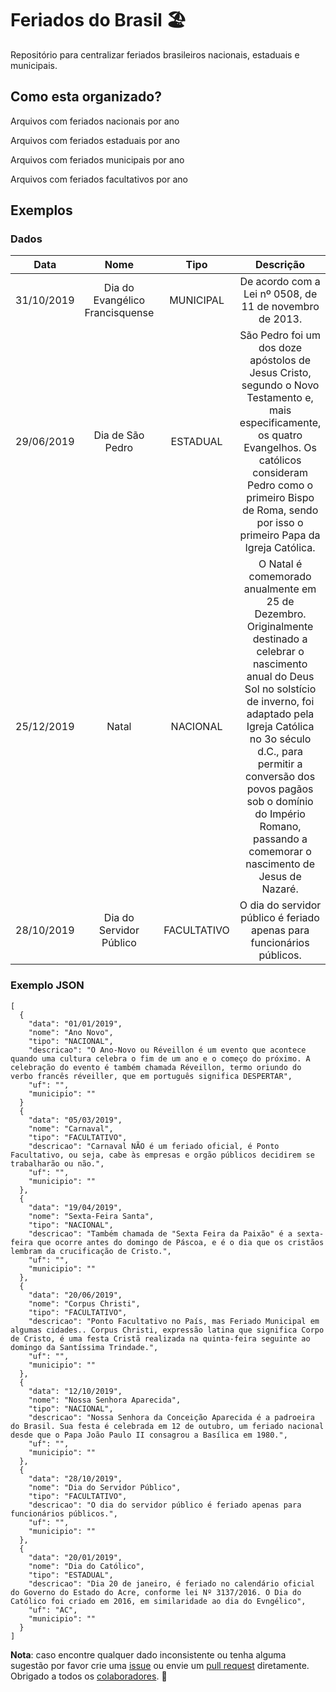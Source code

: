 

# Feriados do Brasil 🏖️
Repositório para centralizar feriados brasileiros nacionais, estaduais e municipais.

## Como esta organizado?
Arquivos com feriados nacionais por ano

Arquivos com feriados estaduais por ano

Arquivos com feriados municipais por ano

Arquivos com feriados facultativos por ano

## Exemplos

### Dados
| Data |  Nome  | Tipo | Descrição|       UF| Município|
|:-----------:|:-------------------:|:---------:|:--:|:-----------------:|:-------:|
|   31/10/2019| Dia do Evangélico Francisquense     |     MUNICIPAL| De acordo com a Lei nº 0508, de 11 de novembro de 2013.| ES|    Barra de São Francisco    | 
|   29/06/2019| Dia de São Pedro|     ESTADUAL| São Pedro foi um dos doze apóstolos de Jesus Cristo, segundo o Novo Testamento e, mais especificamente, os quatro Evangelhos. Os católicos consideram Pedro como o primeiro Bispo de Roma, sendo por isso o primeiro Papa da Igreja Católica.| AL     |       | 
|   25/12/2019| Natal|     NACIONAL    | O Natal é comemorado anualmente em 25 de Dezembro. Originalmente destinado a celebrar o nascimento anual do Deus Sol no solstício de inverno, foi adaptado pela Igreja Católica no 3o século d.C., para permitir a conversão dos povos pagãos sob o domínio do Império Romano, passando a comemorar o nascimento de Jesus de Nazaré.|           |      | 
|   28/10/2019| Dia do Servidor Público|     FACULTATIVO| O dia do servidor público é feriado apenas para funcionários públicos.|  | | 


### Exemplo JSON

```
[
  {
    "data": "01/01/2019",
    "nome": "Ano Novo",
    "tipo": "NACIONAL",
    "descricao": "O Ano-Novo ou Réveillon é um evento que acontece quando uma cultura celebra o fim de um ano e o começo do próximo. A celebração do evento é também chamada Réveillon, termo oriundo do verbo francês réveiller, que em português significa DESPERTAR",
    "uf": "",
    "municipio": ""
  }
  {
    "data": "05/03/2019",
    "nome": "Carnaval",
    "tipo": "FACULTATIVO",
    "descricao": "Carnaval NÃO é um feriado oficial, é Ponto Facultativo, ou seja, cabe às empresas e orgão públicos decidirem se trabalharão ou não.",
    "uf": "",
    "municipio": ""
  },
  {
    "data": "19/04/2019",
    "nome": "Sexta-Feira Santa",
    "tipo": "NACIONAL",
    "descricao": "Também chamada de "Sexta Feira da Paixão" é a sexta-feira que ocorre antes do domingo de Páscoa, e é o dia que os cristãos lembram da crucificação de Cristo.",
    "uf": "",
    "municipio": ""
  },
  {
    "data": "20/06/2019",
    "nome": "Corpus Christi",
    "tipo": "FACULTATIVO",
    "descricao": "Ponto Facultativo no País, mas Feriado Municipal em algumas cidades.. Corpus Christi, expressão latina que significa Corpo de Cristo, é uma festa Cristã realizada na quinta-feira seguinte ao domingo da Santíssima Trindade.",
    "uf": "",
    "municipio": ""
  },
  {
    "data": "12/10/2019",
    "nome": "Nossa Senhora Aparecida",
    "tipo": "NACIONAL",
    "descricao": "Nossa Senhora da Conceição Aparecida é a padroeira do Brasil. Sua festa é celebrada em 12 de outubro, um feriado nacional desde que o Papa João Paulo II consagrou a Basílica em 1980.",
    "uf": "",
    "municipio": ""
  },
  {
    "data": "28/10/2019",
    "nome": "Dia do Servidor Público",
    "tipo": "FACULTATIVO",
    "descricao": "O dia do servidor público é feriado apenas para funcionários públicos.",
    "uf": "",
    "municipio": ""
  },
  {
    "data": "20/01/2019",
    "nome": "Dia do Católico",
    "tipo": "ESTADUAL",
    "descricao": "Dia 20 de janeiro, é feriado no calendário oficial do Governo do Estado do Acre, conforme lei Nº 3137/2016. O Dia do Católico foi criado em 2016, em similaridade ao dia do Evngélico",
    "uf": "AC",
    "municipio": ""
  }
]

```

**Nota**: caso encontre qualquer dado inconsistente ou tenha alguma sugestão por favor crie uma [issue](https://github.com/joaopbini/feriados-brasil/issues) ou envie um [pull request](https://github.com/joaopbini/feriados-brasil/pulls) diretamente. Obrigado a todos os [colaboradores](https://github.com/joaopbini/feriados-brasil/graphs/contributors). 🙌
